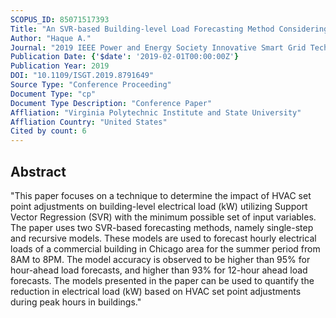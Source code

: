 ```yaml
---
SCOPUS_ID: 85071517393
Title: "An SVR-based Building-level Load Forecasting Method Considering Impact of HVAC Set Points"
Author: "Haque A."
Journal: "2019 IEEE Power and Energy Society Innovative Smart Grid Technologies Conference, ISGT 2019"
Publication Date: {'$date': '2019-02-01T00:00:00Z'}
Publication Year: 2019
DOI: "10.1109/ISGT.2019.8791649"
Source Type: "Conference Proceeding"
Document Type: "cp"
Document Type Description: "Conference Paper"
Affliation: "Virginia Polytechnic Institute and State University"
Affliation Country: "United States"
Cited by count: 6
---
```


## Abstract
"This paper focuses on a technique to determine the impact of HVAC set point adjustments on building-level electrical load (kW) utilizing Support Vector Regression (SVR) with the minimum possible set of input variables. The paper uses two SVR-based forecasting methods, namely single-step and recursive models. These models are used to forecast hourly electrical loads of a commercial building in Chicago area for the summer period from 8AM to 8PM. The model accuracy is observed to be higher than 95% for hour-ahead load forecasts, and higher than 93% for 12-hour ahead load forecasts. The models presented in the paper can be used to quantify the reduction in electrical load (kW) based on HVAC set point adjustments during peak hours in buildings."
